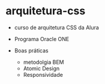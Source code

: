 # arquitetura-css
- curso de arquitetura CSS da Alura
- Programa Oracle ONE

- Boas práticas
  - metodolgia BEM
  - Atomic Design
  - Responsividade
